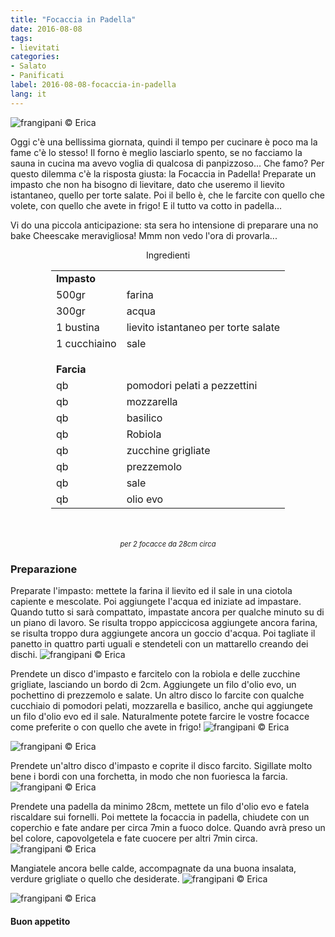 ```yaml
---
title: "Focaccia in Padella"
date: 2016-08-08
tags:
- lievitati
categories:
- Salato
- Panificati
label: 2016-08-08-focaccia-in-padella
lang: it
---
```

![](header.jpg "frangipani © Erica")

Oggi c'è una bellissima giornata, quindi il tempo per cucinare è poco ma la fame c'è lo stesso! Il forno è meglio lasciarlo spento, se no facciamo la sauna in cucina ma avevo voglia di qualcosa di panpizzoso... Che famo? Per questo dilemma c'è la risposta giusta: la Focaccia in Padella! Preparate un impasto che non ha bisogno di lievitare, dato che useremo il lievito istantaneo, quello per torte salate. Poi il bello è, che le farcite con quello che volete, con quello che avete in frigo! E il tutto va cotto in padella...

Vi do una piccola anticipazione: sta sera ho intensione di preparare una no bake Cheescake meravigliosa! Mmm non vedo l'ora di provarla...

<div id="wrapper" style="text-align: center">
  <div id="yourdiv" style="display: inline-block;">
    <div class="ingredients">
      <div class="ingredients-title">Ingredienti</div>
      <table>
        <tbody>
          <tr>
            <td colspan="2"><b>Impasto</b></td>
          </tr>
          <tr>
            <td>500gr</td>
            <td>farina</td>
          </tr>
          <tr>
            <td>300gr</td>
            <td>acqua</td>
          </tr>
          <tr>
            <td>1 bustina</td>
            <td>lievito istantaneo per torte salate</td>
          </tr>
          <tr>
            <td>1 cucchiaino</td>
            <td>sale</td>
          </tr>
          <tr style="height: 15px;"></tr>
          <tr>          
            <td colspan="2"><b>Farcia</b></td>
          </tr>      
          <tr>
            <td>qb</td>
            <td>pomodori pelati a pezzettini</td>
          </tr>
          <tr>
            <td>qb</td>
            <td>mozzarella</td>
          </tr>
          <tr>
            <td>qb</td>
            <td>basilico</td>
          </tr>
          <tr>
            <td>qb</td>
            <td>Robiola</td>
          </tr>
          <tr>
            <td>qb</td>
            <td>zucchine grigliate</td>
          </tr>
          <tr>
            <td>qb</td>
            <td>prezzemolo</td>
          </tr>
          <tr>
            <td>qb</td>
            <td>sale</td>
          </tr>
          <tr>
            <td>qb</td>
            <td>olio evo</td>       
          </tr>
        </tbody>
      </table>
      <br></br>
      <i class="pull-right" style="font-size: 80%;">per 2 focacce da 28cm circa</i>
    </div>
  </div>
</div>


<h3>
  <font color="grey">
    <i class="fa-solid fa-gears"></i>
  </font> Preparazione
</h3>

Preparate l'impasto: mettete la farina il lievito ed il sale in una ciotola capiente e mescolate. Poi aggiungete l'acqua ed iniziate ad impastare. Quando tutto si sarà compattato, impastate ancora per qualche minuto su di un piano di lavoro. Se risulta troppo appiccicosa aggiungete ancora farina, se risulta troppo dura aggiungete ancora un goccio d'acqua. Poi tagliate il panetto in quattro parti uguali e stendeteli con un mattarello creando dei dischi.
![](impasto.jpg "frangipani © Erica")

Prendete un disco d'impasto e farcitelo con la robiola e delle zucchine grigliate, lasciando un bordo di 2cm. Aggiungete un filo d'olio evo, un pochettino di prezzemolo e salate. Un altro disco lo farcite con qualche cucchiaio di pomodori pelati, mozzarella e basilico, anche qui aggiungete un filo d'olio evo ed il sale. Naturalmente potete farcire le vostre focacce come preferite o con quello che avete in frigo!
![](robiolazucchine.jpg "frangipani © Erica")

![](pomodoromozzarella.jpg "frangipani © Erica")

Prendete un'altro disco d'impasto e coprite il disco farcito. Sigillate molto bene i bordi con una forchetta, in modo che non fuoriesca la farcia.
![](chiusa.jpg "frangipani © Erica")

Prendete una padella da minimo 28cm, mettete un filo d'olio evo e fatela riscaldare sui fornelli. Poi mettete la focaccia in padella, chiudete con un coperchio e fate andare per circa 7min a fuoco dolce. Quando avrà preso un bel colore, capovolgetela e fate cuocere per altri 7min circa.
![](padella.jpg "frangipani © Erica")

Mangiatele ancora belle calde, accompagnate da una buona insalata, verdure grigliate o quello che desiderate.
![](risultato1.jpg "frangipani © Erica")

![](risultato2.jpg "frangipani © Erica")


<h4>Buon appetito
  <font color="red">
    <i class="fa-regular fa-face-smile"></i>
  </font>
</h4>
